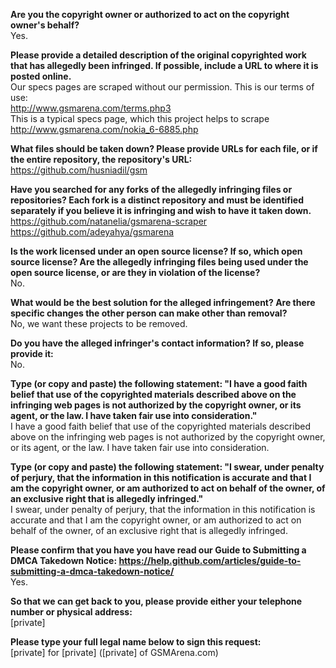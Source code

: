 **Are you the copyright owner or authorized to act on the copyright owner's behalf?**  
Yes.

**Please provide a detailed description of the original copyrighted work that has allegedly been infringed. If possible, include a URL to where it is posted online.**  
Our specs pages are scraped without our permission. This is our terms of use:  
http://www.gsmarena.com/terms.php3  
This is a typical specs page, which this project helps to scrape  
http://www.gsmarena.com/nokia_6-6885.php  

**What files should be taken down? Please provide URLs for each file, or if the entire repository, the repository's URL:**  
https://github.com/husniadil/gsm

**Have you searched for any forks of the allegedly infringing files or repositories? Each fork is a distinct repository and must be identified separately if you believe it is infringing and wish to have it taken down.**  
https://github.com/natanelia/gsmarena-scraper  
https://github.com/adeyahya/gsmarena  

**Is the work licensed under an open source license? If so, which open source license? Are the allegedly infringing files being used under the open source license, or are they in violation of the license?**  
No.

**What would be the best solution for the alleged infringement? Are there specific changes the other person can make other than removal?**  
No, we want these projects to be removed.

**Do you have the alleged infringer's contact information? If so, please provide it:**  
No.

**Type (or copy and paste) the following statement: "I have a good faith belief that use of the copyrighted materials described above on the infringing web pages is not authorized by the copyright owner, or its agent, or the law. I have taken fair use into consideration."**  
I have a good faith belief that use of the copyrighted materials described above on the infringing web pages is not authorized by the copyright owner, or its agent, or the law. I have taken fair use into consideration.

**Type (or copy and paste) the following statement: "I swear, under penalty of perjury, that the information in this notification is accurate and that I am the copyright owner, or am authorized to act on behalf of the owner, of an exclusive right that is allegedly infringed."**  
I swear, under penalty of perjury, that the information in this notification is accurate and that I am the copyright owner, or am authorized to act on behalf of the owner, of an exclusive right that is allegedly infringed.

**Please confirm that you have you have read our Guide to Submitting a DMCA Takedown Notice: https://help.github.com/articles/guide-to-submitting-a-dmca-takedown-notice/**  
Yes.

**So that we can get back to you, please provide either your telephone number or physical address:**    
[private]  

**Please type your full legal name below to sign this request:**  
[private] for [private] ([private] of GSMArena.com)
